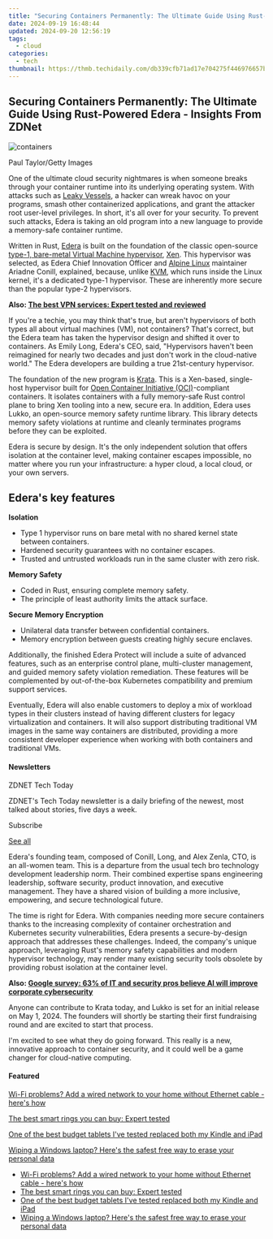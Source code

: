 ```yaml
---
title: "Securing Containers Permanently: The Ultimate Guide Using Rust-Powered Edera - Insights From ZDNet"
date: 2024-09-19 16:48:44
updated: 2024-09-20 12:56:19
tags:
  - cloud
categories:
  - tech
thumbnail: https://thmb.techidaily.com/db339cfb71ad17e704275f446976657b74bdf593b2c3464a856c74dd3bbe549b.jpg
---
```


## Securing Containers Permanently: The Ultimate Guide Using Rust-Powered Edera - Insights From ZDNet

![containers](https://www.zdnet.com/a/img/resize/adf862e9818fa209479e4692e51d04e2bbb755bc/2024/04/11/98da400c-8f12-4bcd-89a5-9b99d6fcef01/gettyimages-94985760.jpg?auto=webp&width=1280)

Paul Taylor/Getty Images

One of the ultimate cloud security nightmares is when someone breaks through your container runtime into its underlying operating system. With attacks such as [Leaky Vessels](https://snyk.io/blog/cve-2024-21626-runc-process-cwd-container-breakout/), a hacker can wreak havoc on your programs, smash other containerized applications, and grant the attacker root user-level privileges. In short, it's all over for your security. To prevent such attacks, Edera is taking an old program into a new language to provide a memory-safe container runtime. 

Written in Rust, [Edera](https://github.com/edera-dev/) is built on the foundation of the classic open-source [type-1, bare-metal Virtual Machine hypervisor](https://www.networkworld.com/article/944300/why-you-want-a-bare-metal-hypervisor-and-how-to-choose.html), [Xen](https://xenproject.org/). This hypervisor was selected, as Edera Chief Innovation Officer and [Alpine Linux](https://www.alpinelinux.org/) maintainer Ariadne Conill, explained, because, unlike [KVM](https://linux-kvm.org/page/Main%5FPage), which runs inside the Linux kernel, it's a dedicated type-1 hypervisor. These are inherently more secure than the popular type-2 hypervisors. 

**Also: [The best VPN services: Expert tested and reviewed](https://www.zdnet.com/article/best-vpn/)**

If you're a techie, you may think that's true, but aren't hypervisors of both types all about virtual machines (VM), not containers? That's correct, but the Edera team has taken the hypervisor design and shifted it over to containers. As Emily Long, Edera's CEO, said, "Hypervisors haven't been reimagined for nearly two decades and just don't work in the cloud-native world." The Edera developers are building a true 21st-century hypervisor. 

The foundation of the new program is [Krata](https://github.com/edera-dev/krata). This is a Xen-based, single-host hypervisor built for [Open Container Initiative (OCI)](https://opencontainers.org/)\-compliant containers. It isolates containers with a fully memory-safe Rust control plane to bring Xen tooling into a new, secure era. In addition, Edera uses Lukko, an open-source memory safety runtime library. This library detects memory safety violations at runtime and cleanly terminates programs before they can be exploited.

Edera is secure by design. It's the only independent solution that offers isolation at the container level, making container escapes impossible, no matter where you run your infrastructure: a hyper cloud, a local cloud, or your own servers. 

## Edera's key features

**Isolation**

* Type 1 hypervisor runs on bare metal with no shared kernel state between containers.
* Hardened security guarantees with no container escapes.
* Trusted and untrusted workloads run in the same cluster with zero risk.

**Memory Safety**

* Coded in Rust, ensuring complete memory safety.
* The principle of least authority limits the attack surface.

**Secure Memory Encryption**

* Unilateral data transfer between confidential containers.
* Memory encryption between guests creating highly secure enclaves.

Additionally, the finished Edera Protect will include a suite of advanced features, such as an enterprise control plane, multi-cluster management, and guided memory safety violation remediation. These features will be complemented by out-of-the-box Kubernetes compatibility and premium support services.

Eventually, Edera will also enable customers to deploy a mix of workload types in their clusters instead of having different clusters for legacy virtualization and containers. It will also support distributing traditional VM images in the same way containers are distributed, providing a more consistent developer experience when working with both containers and traditional VMs. 

#### Newsletters

ZDNET Tech Today

ZDNET's Tech Today newsletter is a daily briefing of the newest, most talked about stories, five days a week.

 Subscribe

[See all](https://www.zdnet.com/newsletters/)

Edera's founding team, composed of Conill, Long, and Alex Zenla, CTO, is an all-women team. This is a departure from the usual tech bro technology development leadership norm. Their combined expertise spans engineering leadership, software security, product innovation, and executive management. They have a shared vision of building a more inclusive, empowering, and secure technological future.

The time is right for Edera. With companies needing more secure containers thanks to the increasing complexity of container orchestration and Kubernetes security vulnerabilities, Edera presents a secure-by-design approach that addresses these challenges. Indeed, the company's unique approach, leveraging Rust's memory safety capabilities and modern hypervisor technology, may render many existing security tools obsolete by providing robust isolation at the container level.

**Also: [Google survey: 63% of IT and security pros believe AI will improve corporate cybersecurity](https://www.zdnet.com/article/ai-should-improve-corporate-cybersecurity-google-and-csa-survey-finds/)**

Anyone can contribute to Krata today, and Lukko is set for an initial release on May 1, 2024\. The founders will shortly be starting their first fundraising round and are excited to start that process. 

I'm excited to see what they do going forward. This really is a new, innovative approach to container security, and it could well be a game changer for cloud-native computing.

#### Featured

[Wi-Fi problems? Add a wired network to your home without Ethernet cable - here's how](https://www.zdnet.com/article/wi-fi-problems-how-to-add-a-wired-network-to-your-home-without-ethernet-cable/ "Wi-Fi problems? Add a wired network to your home without Ethernet cable - here's how")

[The best smart rings you can buy: Expert tested](https://www.zdnet.com/article/best-smart-ring/ "The best smart rings you can buy: Expert tested")

[One of the best budget tablets I've tested replaced both my Kindle and iPad](https://www.zdnet.com/article/one-of-the-best-budget-tablets-ive-tested-replaced-bot-my-kindle-and-ipad/ "One of the best budget tablets I've tested replaced both my Kindle and iPad")

[Wiping a Windows laptop? Here's the safest free way to erase your personal data](https://www.zdnet.com/article/wiping-a-windows-laptop-heres-the-safest-free-way-to-erase-your-personal-data/ "Wiping a Windows laptop? Here's the safest free way to erase your personal data")

* [Wi-Fi problems? Add a wired network to your home without Ethernet cable - here's how](https://www.zdnet.com/article/wi-fi-problems-how-to-add-a-wired-network-to-your-home-without-ethernet-cable/ "Wi-Fi problems? Add a wired network to your home without Ethernet cable - here's how")
* [The best smart rings you can buy: Expert tested](https://www.zdnet.com/article/best-smart-ring/ "The best smart rings you can buy: Expert tested")
* [One of the best budget tablets I've tested replaced both my Kindle and iPad](https://www.zdnet.com/article/one-of-the-best-budget-tablets-ive-tested-replaced-bot-my-kindle-and-ipad/ "One of the best budget tablets I've tested replaced both my Kindle and iPad")
* [Wiping a Windows laptop? Here's the safest free way to erase your personal data](https://www.zdnet.com/article/wiping-a-windows-laptop-heres-the-safest-free-way-to-erase-your-personal-data/ "Wiping a Windows laptop? Here's the safest free way to erase your personal data")

<ins class="adsbygoogle"
     style="display:block"
     data-ad-format="autorelaxed"
     data-ad-client="ca-pub-7571918770474297"
     data-ad-slot="1223367746"></ins>



<ins class="adsbygoogle"
     style="display:block"
     data-ad-client="ca-pub-7571918770474297"
     data-ad-slot="8358498916"
     data-ad-format="auto"
     data-full-width-responsive="true"></ins>
